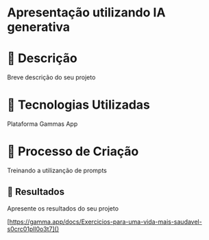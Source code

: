 # Apresentação utilizando IA generativa

# 📒 Descrição
Breve descrição do seu projeto

# 🤖 Tecnologias Utilizadas
Plataforma Gammas App

# 🧐 Processo de Criação
Treinando a utilizanção de prompts

## 🚀 Resultados
Apresente os resultados do seu projeto

[https://gamma.app/docs/Exercicios-para-uma-vida-mais-saudavel-s0crc01pll0o3t7]()
